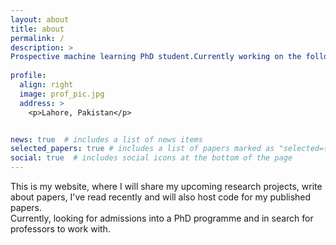 ```yaml
---
layout: about
title: about
permalink: /
description: > 
Prospective machine learning PhD student.Currently working on the following ideas: Improving machine learning models, reducing bias in networks, Transfer learning and Mathematical understanding of deep learning. <a href="#">Affiliations</a>
    
profile:
  align: right
  image: prof_pic.jpg
  address: >
    <p>Lahore, Pakistan</p>


news: true  # includes a list of news items
selected_papers: true # includes a list of papers marked as "selected={true}"
social: true  # includes social icons at the bottom of the page
---
```


This is my website, where I will share my upcoming research projects, write about papers, I've read recently and will also host code for my published papers. </br>
Currently, looking for admissions into a PhD programme and in search for professors to work with.
